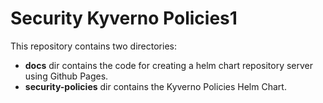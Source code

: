 # Security Kyverno Policies1

This repository contains two directories:
- **docs** dir contains the code for creating a helm chart repository server using Github Pages.
- **security-policies** dir contains the Kyverno Policies Helm Chart.

